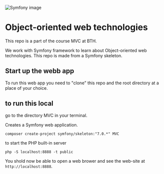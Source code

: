 <!--
---
author: krbe23
revision:
    "2023-03-29": "(A, krbe23) First release" (alot copied from mos readme.md in this course...)
---
-->

![Symfony image](.img/symfony_icon.png)

Object-oriented web technologies
=========================================

This repo is a part of the course MVC at BTH. 

We work with Symfony framework to learn about Object-oriented web technologies. This repo is made from a Symfony skeleton.

Start up the webb app
------------------

To run this web app you need to "clone" this repo and the root directory at a place of your choice.

to run this local
----------------------

go to the directory MVC in your terminal.

Creates a Symfony web application.

```
composer create-project symfony/skeleton:"7.0.*" MVC
```

to start the PHP built-in server
```
php -S localhost:8888 -t public
```

You shold now be able to open a web brower and see the web-site at `http://localhost:8888`.



<!-- Get started
--------------

First you need too install PHP in the terminal.
Then you have to install Composer, the PHP package manager.

"Clone" this repo
-------------------

Copy this repo from github to the directory of your choice



Pakages
---------------

There are some pakages that you need to install to make everthing work.

First we have the Twig pakage

```
composer require twig
```

Then we have Encore to include CSS and Javascript

```
composer require twig
```

You should now be able to open your app with the PHP built-in web server to verify your installation

```
# You are in the app/ directory
php -S localhost:8888 -t public
```
You should now bw able to open a web browser and se the welcome page

```
http://localhost:8888
```

Good comands to remember for your terminal.
-----------------------------

Run your app local

Run app local go to root directory

```
php -S localhost:8888 -t public
```

tool bin/console
----------------------

The tool bin/console can help develop and troubleshoot your application.

Here are a few examples on how to use it.

```
# Show the routes
bin/console debug:router
```
```
# Match a specific route
bin/console router:match /lucky/number
```
```
# Clear the cache
bin/console cache:clear
```
```
# Show available commands
bin/console
``` -->
